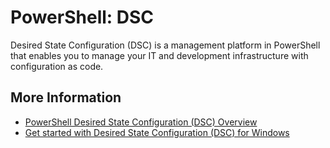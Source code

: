 # PowerShell: DSC

Desired State Configuration (DSC) is a management platform in PowerShell that enables you to manage your IT and development infrastructure with configuration as code.

## More Information

- [PowerShell Desired State Configuration (DSC) Overview](https://learn.microsoft.com/en-us/powershell/scripting/dsc/overview)
- [Get started with Desired State Configuration (DSC) for Windows](https://learn.microsoft.com/en-us/powershell/dsc/getting-started/wingettingstarted)
